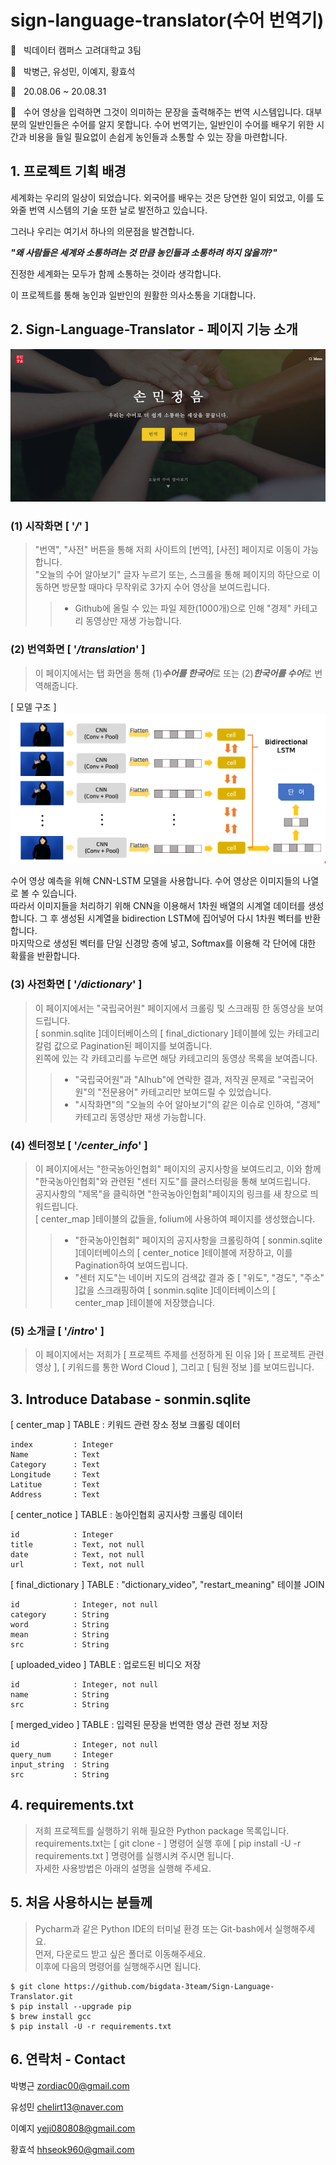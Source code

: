 # sign-language-translator(수어 번역기)
:office: &nbsp;&nbsp;빅데이터 캠퍼스 고려대학교 3팀

:man: &nbsp;&nbsp;박병근, 유성민, 이예지, 황효석

:calendar: &nbsp;&nbsp;20.08.06 ~ 20.08.31

:memo: &nbsp;&nbsp;수어 영상을 입력하면 그것이 의미하는 문장을 출력해주는 번역 시스템입니다. 
대부분의 일반인들은 수어를 알지 못합니다. 수어 번역기는, 일반인이 수어를 배우기 위한 시간과 비용을 들일 필요없이 손쉽게 농인들과 소통할 수 있는 장을 마련합니다.

## 1. 프로젝트 기획 배경

세계화는 우리의 일상이 되었습니다. 외국어를 배우는 것은 당연한 일이 되었고, 이를 도와줄 번역 시스템의 기술 또한 날로 발전하고 있습니다.

그러나 우리는 여기서 하나의 의문점을 발견합니다.



***"왜 사람들은 세계와 소통하려는 것 만큼 농인들과 소통하려 하지 않을까?"***



진정한 세계화는 모두가 함께 소통하는 것이라 생각합니다.

이 프로젝트를 통해 농인과 일반인의 원활한 의사소통을 기대합니다.



## 2. Sign-Language-Translator - 페이지 기능 소개

![no-img](./sonmin/static/images/main.png)

### (1) 시작화면 [ '***/***' ]

> "번역", "사전" 버튼을 통해 저희 사이트의 [번역], [사전] 페이지로 이동이 가능합니다.<br>
> "오늘의 수어 알아보기" 글자 누르기 또는, 스크롤을 통해 페이지의 하단으로 이동하면 방문할 때마다 무작위로 3가지 수어 영상을 보여드립니다.
>> - Github에 올릴 수 있는 파일 제한(1000개)으로 인해 "경제" 카테고리 동영상만 재생 가능합니다.

### (2) 번역화면 [ '***/translation***' ]

> 이 페이지에서는 탭 화면을 통해 (1)***수어를 한국어***로 또는 (2)***한국어를 수어***로 번역해줍니다.

[ 모델 구조 ]  
![no-img](./sonmin/static/images/model.png)  
  
수어 영상 예측을 위해 CNN-LSTM 모델을 사용합니다. 수어 영상은 이미지들의 나열로 볼 수 있습니다.  
따라서 이미지들을 처리하기 위해 CNN을 이용해서 1차원 배열의 시계열 데이터를 생성합니다. 그 후 생성된 시계열을 bidirection LSTM에 집어넣어 다시 1차원 벡터를 반환합니다.  
마지막으로 생성된 벡터를 단일 신경망 층에 넣고, Softmax를 이용해 각 단어에 대한 확률을 반환합니다.  


### (3) 사전화면 [ '***/dictionary***' ]

> 이 페이지에서는 "국립국어원" 페이지에서 크롤링 및 스크래핑 한 동영상을 보여드립니다.<br>
> [ sonmin.sqlite ]데이터베이스의 [ final_dictionary ]테이블에 있는 카테고리 칼럼 값으로 Pagination된 페이지를 보여줍니다.<br>
> 왼쪽에 있는 각 카테고리를 누르면 해당 카테고리의 동영상 목록을 보여줍니다.
>> - "국립국어원"과 "AIhub"에 연락한 결과, 저작권 문제로 "국립국어원"의 "전문용어" 카테고리만 보여드릴 수 있었습니다.
>> - "시작화면"의 "오늘의 수어 알아보기"의 같은 이슈로 인하여, "경제" 카테고리 동영상만 재생 가능합니다.

### (4) 센터정보 [ '***/center_info***' ]

> 이 페이지에서는 "한국농아인협회" 페이지의 공지사항을 보여드리고, 이와 함께 "한국농아인협회"와 관련된 "센터 지도"를 클러스터링을 통해 보여드립니다.<br>
> 공지사항의 "제목"을 클릭하면 "한국농아인협회"페이지의 링크를 새 창으로 띄워드립니다.<br>
> [ center_map ]테이블의 값들을, folium에 사용하여 페이지를 생성했습니다.
>> - "한국농아인협회" 페이지의 공지사항을 크롤링하여 [ sonmin.sqlite ]데이터베이스의 [ center_notice ]테이블에 저장하고, 이를 Pagination하여 보여드립니다.<br>
>> - "센터 지도"는 네이버 지도의 검색값 결과 중 [ "위도", "경도", "주소" ]값을 스크래핑하여 [ sonmin.sqlite ]데이터베이스의 [ center_map ]테이블에 저장했습니다.<br>

### (5) 소개글 [ '***/intro***' ]

> 이 페이지에서는 저희가 [ 프로젝트 주제를 선정하게 된 이유 ]와 [ 프로젝트 관련 영상 ], [ 키워드를 통한 Word Cloud ], 그리고 [ 팀원 정보 ]를 보여드립니다.

## 3. Introduce Database - sonmin.sqlite
[ center_map ] TABLE : 키워드 관련 장소 정보 크롤링 데이터
```
index         : Integer
Name          : Text
Category      : Text
Longitude     : Text
Latitue       : Text
Address       : Text
```

[ center_notice ] TABLE : 농아인협회 공지사항 크롤링 데이터
```
id            : Integer
title         : Text, not null
date          : Text, not null
url           : Text, not null
```

[ final_dictionary ] TABLE : "dictionary_video", "restart_meaning" 테이블 JOIN
```
id            : Integer, not null
category      : String
word          : String
mean          : String
src           : String
```

[ uploaded_video ] TABLE : 업로드된 비디오 저장
```
id            : Integer, not null
name          : String
src           : String
```

[ merged_video ] TABLE : 입력된 문장을 번역한 영상 관련 정보 저장
```
id            : Integer, not null
query_num     : Integer
input_string  : String
src           : String
```

## 4. requirements.txt
> 저희 프로젝트를 실행하기 위해 필요한 Python package 목록입니다.<br>
> requirements.txt는 [ git clone - ] 명령어 실행 후에 [ pip install -U -r requirements.txt ] 명령어를 실행시켜 주시면 됩니다.<br>
> 자세한 사용방법은 아래의 설명을  실행해 주세요.


## 5. 처음 사용하시는 분들께
> Pycharm과 같은 Python IDE의 터미널 환경 또는 Git-bash에서 실행해주세요.<br>
> 먼저, 다운로드 받고 싶은 폴더로 이동해주세요.<br>
> 이후에 다음의 명령어를 실행해주시면 됩니다.
```
$ git clone https://github.com/bigdata-3team/Sign-Language-Translator.git
$ pip install --upgrade pip
$ brew install gcc
$ pip install -U -r requirements.txt
```   


## 6. 연락처 - Contact
박병근 zordiac00@gmail.com

유성민 chelirt13@naver.com

이예지 yeji080808@gmail.com

황효석 hhseok960@gmail.com  
